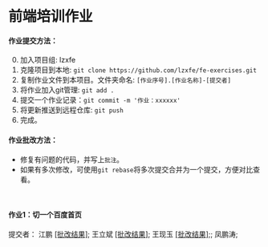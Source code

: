 # 前端培训作业


#### 作业提交方法：

0. 加入项目组: lzxfe
1. 克隆项目到本地: `git clone https://github.com/lzxfe/fe-exercises.git`
2. 复制作业文件到本项目。文件夹命名: `[作业序号].[作业名称]-[提交者]`
3. 将作业加入git管理: `git add .`
4. 提交一个作业记录：`git commit -m '作业：xxxxxx'`
5. 将更新推送到远程仓库: `git push`
6. 完成。


#### 作业批改方法：

- 修复有问题的代码，并写上`批注`。
- 如果有多次修改，可使用`git rebase`将多次提交合并为一个提交，方便对比查看。

<br/>

#### 作业1：切一个百度首页

提交者：
江鹏 [[批改结果]](https://github.com/lzxfe/fe-exercises/commit/1c47bc0d382bc6c98f60ebe4f352b8cb80f65156?diff=split);
王立斌 [[批改结果]](https://github.com/lzxfe/fe-exercises/commit/a68c0b614e0bf7fd19ee0c388cf2492858273493?diff=split);
王现玉 [[批改结果]](https://github.com/lzxfe/fe-exercises/commit/991fb248ec926e9c1ad0f4f203e0f9dae8ae2424?diff=split);;
凤鹏涛;


